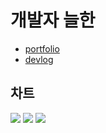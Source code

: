 # 개발자 늘한

- [portfolio](https://neulhan.github.io/Neulhan/)
- [devlog](https://www.notion.so/Neulhan-46666db786fe4aa8b75b2e07c1461189)

## 차트
<img src="https://wakatime.com/share/@neulhan/32029920-4dc4-4135-b8b9-7fd1b3afc898.svg" style="width=100px">
<img src="https://wakatime.com/share/@neulhan/ed1cf147-2b3a-4356-b49a-c496210531c1.svg" style="width=100px">
<img src="https://wakatime.com/share/@neulhan/c3697f2b-0af8-4200-b47d-84104270a0ac.svg" style="width=100px">
